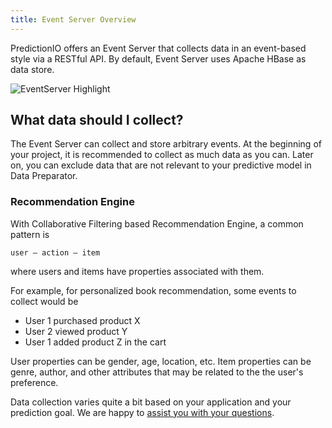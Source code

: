 ```yaml
---
title: Event Server Overview
---
```


PredictionIO offers an Event Server that collects data in an event-based style
via a RESTful API. By default, Event Server uses Apache HBase as data store.

![EventServer Highlight](/images/eventserver-overview.png)


## What data should I collect?

The Event Server can collect and store arbitrary events. At the beginning of
your project, it is recommended to collect as much data as you can. Later on,
you can exclude data that are not relevant to your predictive model in Data
Preparator.

### Recommendation Engine

With Collaborative Filtering based Recommendation Engine, a common pattern is

```
user — action — item
```

where users and items have properties associated with them.

For example, for personalized book recommendation, some events to collect would
be

- User 1 purchased product X
- User 2 viewed product Y
- User 1 added product Z in the cart

User properties can be gender, age, location, etc. Item properties can be genre,
author, and other attributes that may be related to the the user's preference.

Data collection varies quite a bit based on your application and your prediction
goal. We are happy to [assist you with your
questions](mailto:support@preidiction.io).




<!-- ## Bulk import data -->
